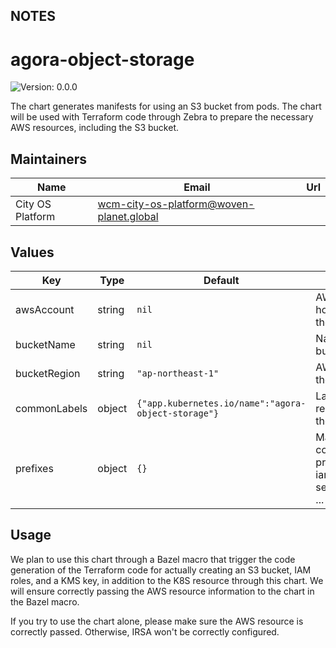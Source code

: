 ## NOTES

# agora-object-storage

![Version: 0.0.0](https://img.shields.io/badge/Version-0.0.0-informational?style=flat-square)

The chart generates manifests for using an S3 bucket from pods. The chart will be used with Terraform code through Zebra to prepare the necessary AWS resources, including the S3 bucket.

## Maintainers

| Name | Email | Url |
| ---- | ------ | --- |
| City OS Platform | <wcm-city-os-platform@woven-planet.global> |  |

## Values

| Key | Type | Default | Description |
|-----|------|---------|-------------|
| awsAccount | string | `nil` | AWS account ID that holds an IAM role for the ServiceAccount. |
| bucketName | string | `nil` | Namespace's S3 bucket name. |
| bucketRegion | string | `"ap-northeast-1"` | AWS region name for the target S3 bucket |
| commonLabels | object | `{"app.kubernetes.io/name":"agora-object-storage"}` | Labels to filter resources created by the chart. |
| prefixes | object | `{}` | Map representing the configured object key prefixes. {    <object key prefix>:      iamRoleName: <IAM role name>     serviceAccountName: <ServiceAccount name>   ... } |

## Usage

We plan to use this chart through a Bazel macro that trigger the code generation of the Terraform code
for actually creating an S3 bucket, IAM roles, and a KMS key, in addition to the K8S resource through this chart.
We will ensure correctly passing the AWS resource information to the chart in the Bazel macro.

If you try to use the chart alone, please make sure the AWS resource is correctly passed.
Otherwise, IRSA won't be correctly configured.
